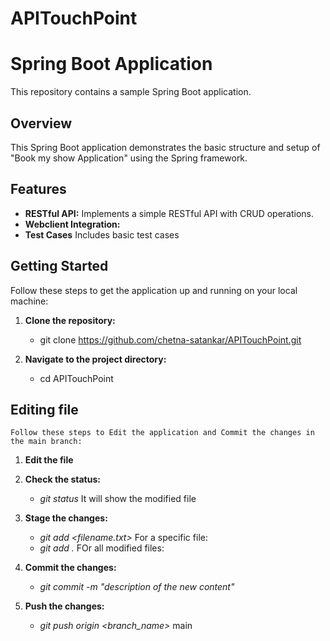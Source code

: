 # APITouchPoint

# Spring Boot Application

This repository contains a sample Spring Boot application.

## Overview

This Spring Boot application demonstrates the basic structure and setup of "Book my show Application" using the Spring framework.

## Features

- **RESTful API:** Implements a simple RESTful API with CRUD operations.
- **Webclient Integration:**
- **Test Cases** Includes basic test cases

## Getting Started

Follow these steps to get the application up and running on your local machine:

1. **Clone the repository:**

    - git clone https://github.com/chetna-satankar/APITouchPoint.git

2. **Navigate to the project directory:**

    - cd APITouchPoint

## Editing file

    Follow these steps to Edit the application and Commit the changes in the main branch:

1. **Edit the file**

2. **Check the status:**
    - *git status*
    It will show the modified file

4. **Stage the  changes:**
   - *git add <filename.txt>*
    For a specific file: 
    - *git add .*
    FOr all modified files:
       
5. **Commit the changes:**
    - *git commit -m "description of the new content"*

6. **Push the changes:**
    - *git push origin <branch_name>*
    main

